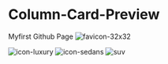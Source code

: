 # Column-Card-Preview
Myfirst Github Page
![favicon-32x32](https://user-images.githubusercontent.com/82175847/114104523-a865a380-98e8-11eb-9c77-2ad42ec8c2e1.png)


![icon-luxury](https://user-images.githubusercontent.com/82175847/114104666-ed89d580-98e8-11eb-93f0-a62bae8ee0ed.png)
![icon-sedans](https://user-images.githubusercontent.com/82175847/114104669-eebb0280-98e8-11eb-8016-42927281d154.png)
![suv](https://user-images.githubusercontent.com/82175847/114104671-ef539900-98e8-11eb-97f8-d12835ef127b.png)
